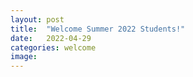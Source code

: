 ```yaml
---
layout: post
title:  "Welcome Summer 2022 Students!"
date:   2022-04-29
categories: welcome
image:
---
```

